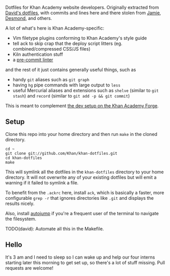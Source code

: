 Dotfiles for Khan Academy website developers. Originally extracted from [David's dotfiles](http://github.com/divad12/dotfiles), with commits and lines here and there stolen from [Jamie](http://github.com/phleet/dotfiles), [Desmond](https://github.com/dmnd), and others.

A lot of what's here is Khan Academy-specific:

- Vim filetype plugins conforming to Khan Academy's style guide
- tell ack to skip crap that the deploy script litters (eg. combined/compressed CSS/JS files)
- Kiln authentication stuff
- a [pre-commit linter](https://github.com/Khan/khan-linter)

and the rest of it just contains generally useful things, such as

- handy `git` aliases such as `git graph`
- having `hg` pipe commands with large output to `less`
- useful Mercurial aliases and extensions such as `shelve` (similar to `git stash`) and `record` (similar to `git add -p && git commit`)

This is meant to complement [the dev setup on the Khan Academy Forge](https://sites.google.com/a/khanacademy.org/forge/for-khan-employees/-new-employees-onboard-doc/developer-setup).

Setup
-----
Clone this repo into your home directory and then run `make` in the cloned directory.

    cd ~
    git clone git://github.com/Khan/khan-dotfiles.git
    cd khan-dotfiles
    make

This will symlink all the dotfiles in the `khan-dotfiles` directory to your home directory. It will not overwrite any of your existing dotfiles but will emit a warning if it failed to symlink a file.

To benefit from the `.ackrc` here, install `ack`, which is basically a faster, more configurable `grep -r` that ignores directories like `.git` and displays the results nicely.

Also, install [autojump](https://github.com/joelthelion/autojump) if you're a frequent user of the terminal to navigate the filesystem.

TODO(david): Automate all this in the Makefile.

Hello
-----
It's 3 am and I need to sleep so I can wake up and help our four interns starting later this morning to get set up, so there's a lot of stuff missing. Pull requests are welcome!
